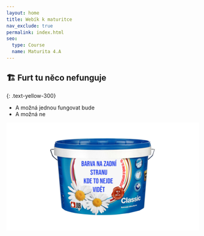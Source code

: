 ```yaml
---
layout: home
title: Webík k maturitce
nav_exclude: true
permalink: index.html
seo:
  type: Course
  name: Maturita 4.A
---
```


## &#127959; Furt tu něco nefunguje
{: .text-yellow-300}

- A možná jednou fungovat bude
- A možná ne

![testovací obrázek](test.png "Testovací obrázek")


<!-- [Github cheatsheet](https://education.github.com/git-cheat-sheet-education.pdf) -->

